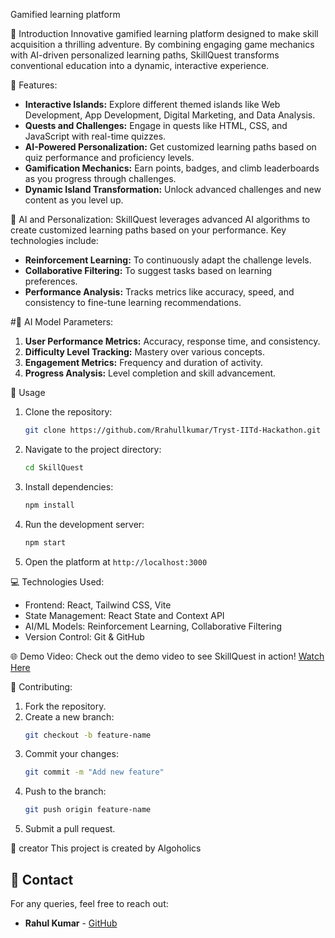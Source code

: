 Gamified learning platform

🚀 Introduction
Innovative gamified learning platform designed to make skill acquisition a thrilling adventure. By combining engaging game mechanics with AI-driven personalized learning paths, SkillQuest transforms conventional education into a dynamic, interactive experience.

🌟 Features:
- **Interactive Islands:** Explore different themed islands like Web Development, App Development, Digital Marketing, and Data Analysis.
- **Quests and Challenges:** Engage in quests like HTML, CSS, and JavaScript with real-time quizzes.
- **AI-Powered Personalization:** Get customized learning paths based on quiz performance and proficiency levels.
- **Gamification Mechanics:** Earn points, badges, and climb leaderboards as you progress through challenges.
- **Dynamic Island Transformation:** Unlock advanced challenges and new content as you level up.

🎯 AI and Personalization:
SkillQuest leverages advanced AI algorithms to create customized learning paths based on your performance. Key technologies include:
- **Reinforcement Learning:** To continuously adapt the challenge levels.
- **Collaborative Filtering:** To suggest tasks based on learning preferences.
- **Performance Analysis:** Tracks metrics like accuracy, speed, and consistency to fine-tune learning recommendations.

#🧠 AI Model Parameters:
1. **User Performance Metrics:** Accuracy, response time, and consistency.
2. **Difficulty Level Tracking:** Mastery over various concepts.
3. **Engagement Metrics:** Frequency and duration of activity.
4. **Progress Analysis:** Level completion and skill advancement.

📝 Usage
1. Clone the repository:
   ```bash
   git clone https://github.com/Rrahullkumar/Tryst-IITd-Hackathon.git
   ```
2. Navigate to the project directory:
   ```bash
   cd SkillQuest
   ```
3. Install dependencies:
   ```bash
   npm install
   ```
4. Run the development server:
   ```bash
   npm start
   ```
5. Open the platform at `http://localhost:3000`

💻 Technologies Used:
- Frontend: React, Tailwind CSS, Vite
- State Management: React State and Context API
- AI/ML Models: Reinforcement Learning, Collaborative Filtering
- Version Control: Git & GitHub

🌐 Demo Video:
Check out the demo video to see SkillQuest in action! [Watch Here](https://youtu.be/YnWf6nulVhI)

🤝 Contributing:
1. Fork the repository.
2. Create a new branch:
   ```bash
   git checkout -b feature-name
   ```
3. Commit your changes:
   ```bash
   git commit -m "Add new feature"
   ```
4. Push to the branch:
   ```bash
   git push origin feature-name
   ```
5. Submit a pull request.

📝 creator
This project is created by Algoholics

## 📧 Contact
For any queries, feel free to reach out:
- **Rahul Kumar** - [GitHub](https://github.com/Rrahullkumar/Tryst-IITd-Hackathon)

